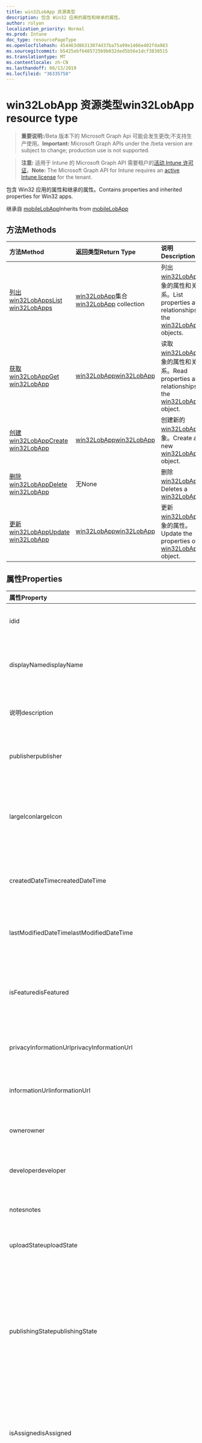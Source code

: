 ```yaml
---
title: win32LobApp 资源类型
description: 包含 Win32 应用的属性和继承的属性。
author: rolyon
localization_priority: Normal
ms.prod: Intune
doc_type: resourcePageType
ms.openlocfilehash: 454463d86313074d37ba75a99e1466e402fda983
ms.sourcegitcommit: b5425ebf648572569b032ded5b56e1dcf3830515
ms.translationtype: MT
ms.contentlocale: zh-CN
ms.lasthandoff: 08/13/2019
ms.locfileid: "36335758"
---
```

# <a name="win32lobapp-resource-type"></a><span data-ttu-id="e0c56-103">win32LobApp 资源类型</span><span class="sxs-lookup"><span data-stu-id="e0c56-103">win32LobApp resource type</span></span>

> <span data-ttu-id="e0c56-104">**重要说明:**/Beta 版本下的 Microsoft Graph Api 可能会发生更改;不支持生产使用。</span><span class="sxs-lookup"><span data-stu-id="e0c56-104">**Important:** Microsoft Graph APIs under the /beta version are subject to change; production use is not supported.</span></span>

> <span data-ttu-id="e0c56-105">**注意:** 适用于 Intune 的 Microsoft Graph API 需要租户的[活动 Intune 许可证](https://go.microsoft.com/fwlink/?linkid=839381)。</span><span class="sxs-lookup"><span data-stu-id="e0c56-105">**Note:** The Microsoft Graph API for Intune requires an [active Intune license](https://go.microsoft.com/fwlink/?linkid=839381) for the tenant.</span></span>

<span data-ttu-id="e0c56-106">包含 Win32 应用的属性和继承的属性。</span><span class="sxs-lookup"><span data-stu-id="e0c56-106">Contains properties and inherited properties for Win32 apps.</span></span>


<span data-ttu-id="e0c56-107">继承自 [mobileLobApp](../resources/intune-apps-mobilelobapp.md)</span><span class="sxs-lookup"><span data-stu-id="e0c56-107">Inherits from [mobileLobApp](../resources/intune-apps-mobilelobapp.md)</span></span>

## <a name="methods"></a><span data-ttu-id="e0c56-108">方法</span><span class="sxs-lookup"><span data-stu-id="e0c56-108">Methods</span></span>
|<span data-ttu-id="e0c56-109">方法</span><span class="sxs-lookup"><span data-stu-id="e0c56-109">Method</span></span>|<span data-ttu-id="e0c56-110">返回类型</span><span class="sxs-lookup"><span data-stu-id="e0c56-110">Return Type</span></span>|<span data-ttu-id="e0c56-111">说明</span><span class="sxs-lookup"><span data-stu-id="e0c56-111">Description</span></span>|
|:---|:---|:---|
|[<span data-ttu-id="e0c56-112">列出 win32LobApps</span><span class="sxs-lookup"><span data-stu-id="e0c56-112">List win32LobApps</span></span>](../api/intune-apps-win32lobapp-list.md)|<span data-ttu-id="e0c56-113">[win32LobApp](../resources/intune-apps-win32lobapp.md)集合</span><span class="sxs-lookup"><span data-stu-id="e0c56-113">[win32LobApp](../resources/intune-apps-win32lobapp.md) collection</span></span>|<span data-ttu-id="e0c56-114">列出[win32LobApp](../resources/intune-apps-win32lobapp.md)对象的属性和关系。</span><span class="sxs-lookup"><span data-stu-id="e0c56-114">List properties and relationships of the [win32LobApp](../resources/intune-apps-win32lobapp.md) objects.</span></span>|
|[<span data-ttu-id="e0c56-115">获取 win32LobApp</span><span class="sxs-lookup"><span data-stu-id="e0c56-115">Get win32LobApp</span></span>](../api/intune-apps-win32lobapp-get.md)|[<span data-ttu-id="e0c56-116">win32LobApp</span><span class="sxs-lookup"><span data-stu-id="e0c56-116">win32LobApp</span></span>](../resources/intune-apps-win32lobapp.md)|<span data-ttu-id="e0c56-117">读取[win32LobApp](../resources/intune-apps-win32lobapp.md)对象的属性和关系。</span><span class="sxs-lookup"><span data-stu-id="e0c56-117">Read properties and relationships of the [win32LobApp](../resources/intune-apps-win32lobapp.md) object.</span></span>|
|[<span data-ttu-id="e0c56-118">创建 win32LobApp</span><span class="sxs-lookup"><span data-stu-id="e0c56-118">Create win32LobApp</span></span>](../api/intune-apps-win32lobapp-create.md)|[<span data-ttu-id="e0c56-119">win32LobApp</span><span class="sxs-lookup"><span data-stu-id="e0c56-119">win32LobApp</span></span>](../resources/intune-apps-win32lobapp.md)|<span data-ttu-id="e0c56-120">创建新的[win32LobApp](../resources/intune-apps-win32lobapp.md)对象。</span><span class="sxs-lookup"><span data-stu-id="e0c56-120">Create a new [win32LobApp](../resources/intune-apps-win32lobapp.md) object.</span></span>|
|[<span data-ttu-id="e0c56-121">删除 win32LobApp</span><span class="sxs-lookup"><span data-stu-id="e0c56-121">Delete win32LobApp</span></span>](../api/intune-apps-win32lobapp-delete.md)|<span data-ttu-id="e0c56-122">无</span><span class="sxs-lookup"><span data-stu-id="e0c56-122">None</span></span>|<span data-ttu-id="e0c56-123">删除[win32LobApp](../resources/intune-apps-win32lobapp.md)。</span><span class="sxs-lookup"><span data-stu-id="e0c56-123">Deletes a [win32LobApp](../resources/intune-apps-win32lobapp.md).</span></span>|
|[<span data-ttu-id="e0c56-124">更新 win32LobApp</span><span class="sxs-lookup"><span data-stu-id="e0c56-124">Update win32LobApp</span></span>](../api/intune-apps-win32lobapp-update.md)|[<span data-ttu-id="e0c56-125">win32LobApp</span><span class="sxs-lookup"><span data-stu-id="e0c56-125">win32LobApp</span></span>](../resources/intune-apps-win32lobapp.md)|<span data-ttu-id="e0c56-126">更新[win32LobApp](../resources/intune-apps-win32lobapp.md)对象的属性。</span><span class="sxs-lookup"><span data-stu-id="e0c56-126">Update the properties of a [win32LobApp](../resources/intune-apps-win32lobapp.md) object.</span></span>|

## <a name="properties"></a><span data-ttu-id="e0c56-127">属性</span><span class="sxs-lookup"><span data-stu-id="e0c56-127">Properties</span></span>
|<span data-ttu-id="e0c56-128">属性</span><span class="sxs-lookup"><span data-stu-id="e0c56-128">Property</span></span>|<span data-ttu-id="e0c56-129">类型</span><span class="sxs-lookup"><span data-stu-id="e0c56-129">Type</span></span>|<span data-ttu-id="e0c56-130">说明</span><span class="sxs-lookup"><span data-stu-id="e0c56-130">Description</span></span>|
|:---|:---|:---|
|<span data-ttu-id="e0c56-131">id</span><span class="sxs-lookup"><span data-stu-id="e0c56-131">id</span></span>|<span data-ttu-id="e0c56-132">字符串</span><span class="sxs-lookup"><span data-stu-id="e0c56-132">String</span></span>|<span data-ttu-id="e0c56-133">实体的键。</span><span class="sxs-lookup"><span data-stu-id="e0c56-133">Key of the entity.</span></span> <span data-ttu-id="e0c56-134">继承自 [mobileApp](../resources/intune-apps-mobileapp.md)</span><span class="sxs-lookup"><span data-stu-id="e0c56-134">Inherited from [mobileApp](../resources/intune-apps-mobileapp.md)</span></span>|
|<span data-ttu-id="e0c56-135">displayName</span><span class="sxs-lookup"><span data-stu-id="e0c56-135">displayName</span></span>|<span data-ttu-id="e0c56-136">String</span><span class="sxs-lookup"><span data-stu-id="e0c56-136">String</span></span>|<span data-ttu-id="e0c56-137">管理员提供或导入的应用标题。</span><span class="sxs-lookup"><span data-stu-id="e0c56-137">The admin provided or imported title of the app.</span></span> <span data-ttu-id="e0c56-138">继承自 [mobileApp](../resources/intune-apps-mobileapp.md)</span><span class="sxs-lookup"><span data-stu-id="e0c56-138">Inherited from [mobileApp](../resources/intune-apps-mobileapp.md)</span></span>|
|<span data-ttu-id="e0c56-139">说明</span><span class="sxs-lookup"><span data-stu-id="e0c56-139">description</span></span>|<span data-ttu-id="e0c56-140">字符串</span><span class="sxs-lookup"><span data-stu-id="e0c56-140">String</span></span>|<span data-ttu-id="e0c56-141">应用的说明。</span><span class="sxs-lookup"><span data-stu-id="e0c56-141">The description of the app.</span></span> <span data-ttu-id="e0c56-142">继承自 [mobileApp](../resources/intune-apps-mobileapp.md)</span><span class="sxs-lookup"><span data-stu-id="e0c56-142">Inherited from [mobileApp](../resources/intune-apps-mobileapp.md)</span></span>|
|<span data-ttu-id="e0c56-143">publisher</span><span class="sxs-lookup"><span data-stu-id="e0c56-143">publisher</span></span>|<span data-ttu-id="e0c56-144">String</span><span class="sxs-lookup"><span data-stu-id="e0c56-144">String</span></span>|<span data-ttu-id="e0c56-145">应用的发布者。</span><span class="sxs-lookup"><span data-stu-id="e0c56-145">The publisher of the app.</span></span> <span data-ttu-id="e0c56-146">继承自 [mobileApp](../resources/intune-apps-mobileapp.md)</span><span class="sxs-lookup"><span data-stu-id="e0c56-146">Inherited from [mobileApp](../resources/intune-apps-mobileapp.md)</span></span>|
|<span data-ttu-id="e0c56-147">largeIcon</span><span class="sxs-lookup"><span data-stu-id="e0c56-147">largeIcon</span></span>|[<span data-ttu-id="e0c56-148">mimeContent</span><span class="sxs-lookup"><span data-stu-id="e0c56-148">mimeContent</span></span>](../resources/intune-shared-mimecontent.md)|<span data-ttu-id="e0c56-149">要显示在应用详细信息中并用于图标上传的大图标。</span><span class="sxs-lookup"><span data-stu-id="e0c56-149">The large icon, to be displayed in the app details and used for upload of the icon.</span></span> <span data-ttu-id="e0c56-150">继承自 [mobileApp](../resources/intune-apps-mobileapp.md)</span><span class="sxs-lookup"><span data-stu-id="e0c56-150">Inherited from [mobileApp](../resources/intune-apps-mobileapp.md)</span></span>|
|<span data-ttu-id="e0c56-151">createdDateTime</span><span class="sxs-lookup"><span data-stu-id="e0c56-151">createdDateTime</span></span>|<span data-ttu-id="e0c56-152">DateTimeOffset</span><span class="sxs-lookup"><span data-stu-id="e0c56-152">DateTimeOffset</span></span>|<span data-ttu-id="e0c56-153">创建应用的日期和时间。</span><span class="sxs-lookup"><span data-stu-id="e0c56-153">The date and time the app was created.</span></span> <span data-ttu-id="e0c56-154">继承自 [mobileApp](../resources/intune-apps-mobileapp.md)</span><span class="sxs-lookup"><span data-stu-id="e0c56-154">Inherited from [mobileApp](../resources/intune-apps-mobileapp.md)</span></span>|
|<span data-ttu-id="e0c56-155">lastModifiedDateTime</span><span class="sxs-lookup"><span data-stu-id="e0c56-155">lastModifiedDateTime</span></span>|<span data-ttu-id="e0c56-156">DateTimeOffset</span><span class="sxs-lookup"><span data-stu-id="e0c56-156">DateTimeOffset</span></span>|<span data-ttu-id="e0c56-157">上次修改应用的日期和时间。</span><span class="sxs-lookup"><span data-stu-id="e0c56-157">The date and time the app was last modified.</span></span> <span data-ttu-id="e0c56-158">继承自 [mobileApp](../resources/intune-apps-mobileapp.md)</span><span class="sxs-lookup"><span data-stu-id="e0c56-158">Inherited from [mobileApp](../resources/intune-apps-mobileapp.md)</span></span>|
|<span data-ttu-id="e0c56-159">isFeatured</span><span class="sxs-lookup"><span data-stu-id="e0c56-159">isFeatured</span></span>|<span data-ttu-id="e0c56-160">Boolean</span><span class="sxs-lookup"><span data-stu-id="e0c56-160">Boolean</span></span>|<span data-ttu-id="e0c56-161">指示应用是否被管理员标记为特色的值。继承自 [mobileApp](../resources/intune-apps-mobileapp.md)</span><span class="sxs-lookup"><span data-stu-id="e0c56-161">The value indicating whether the app is marked as featured by the admin. Inherited from [mobileApp](../resources/intune-apps-mobileapp.md)</span></span>|
|<span data-ttu-id="e0c56-162">privacyInformationUrl</span><span class="sxs-lookup"><span data-stu-id="e0c56-162">privacyInformationUrl</span></span>|<span data-ttu-id="e0c56-163">String</span><span class="sxs-lookup"><span data-stu-id="e0c56-163">String</span></span>|<span data-ttu-id="e0c56-164">隐私声明 URL。</span><span class="sxs-lookup"><span data-stu-id="e0c56-164">The privacy statement Url.</span></span> <span data-ttu-id="e0c56-165">继承自 [mobileApp](../resources/intune-apps-mobileapp.md)</span><span class="sxs-lookup"><span data-stu-id="e0c56-165">Inherited from [mobileApp](../resources/intune-apps-mobileapp.md)</span></span>|
|<span data-ttu-id="e0c56-166">informationUrl</span><span class="sxs-lookup"><span data-stu-id="e0c56-166">informationUrl</span></span>|<span data-ttu-id="e0c56-167">String</span><span class="sxs-lookup"><span data-stu-id="e0c56-167">String</span></span>|<span data-ttu-id="e0c56-168">详细信息 URL。</span><span class="sxs-lookup"><span data-stu-id="e0c56-168">The more information Url.</span></span> <span data-ttu-id="e0c56-169">继承自 [mobileApp](../resources/intune-apps-mobileapp.md)</span><span class="sxs-lookup"><span data-stu-id="e0c56-169">Inherited from [mobileApp](../resources/intune-apps-mobileapp.md)</span></span>|
|<span data-ttu-id="e0c56-170">owner</span><span class="sxs-lookup"><span data-stu-id="e0c56-170">owner</span></span>|<span data-ttu-id="e0c56-171">String</span><span class="sxs-lookup"><span data-stu-id="e0c56-171">String</span></span>|<span data-ttu-id="e0c56-172">应用的所有者。</span><span class="sxs-lookup"><span data-stu-id="e0c56-172">The owner of the app.</span></span> <span data-ttu-id="e0c56-173">继承自 [mobileApp](../resources/intune-apps-mobileapp.md)</span><span class="sxs-lookup"><span data-stu-id="e0c56-173">Inherited from [mobileApp](../resources/intune-apps-mobileapp.md)</span></span>|
|<span data-ttu-id="e0c56-174">developer</span><span class="sxs-lookup"><span data-stu-id="e0c56-174">developer</span></span>|<span data-ttu-id="e0c56-175">String</span><span class="sxs-lookup"><span data-stu-id="e0c56-175">String</span></span>|<span data-ttu-id="e0c56-176">应用的开发者。</span><span class="sxs-lookup"><span data-stu-id="e0c56-176">The developer of the app.</span></span> <span data-ttu-id="e0c56-177">继承自 [mobileApp](../resources/intune-apps-mobileapp.md)</span><span class="sxs-lookup"><span data-stu-id="e0c56-177">Inherited from [mobileApp](../resources/intune-apps-mobileapp.md)</span></span>|
|<span data-ttu-id="e0c56-178">notes</span><span class="sxs-lookup"><span data-stu-id="e0c56-178">notes</span></span>|<span data-ttu-id="e0c56-179">String</span><span class="sxs-lookup"><span data-stu-id="e0c56-179">String</span></span>|<span data-ttu-id="e0c56-180">应用的备注。</span><span class="sxs-lookup"><span data-stu-id="e0c56-180">Notes for the app.</span></span> <span data-ttu-id="e0c56-181">继承自 [mobileApp](../resources/intune-apps-mobileapp.md)</span><span class="sxs-lookup"><span data-stu-id="e0c56-181">Inherited from [mobileApp](../resources/intune-apps-mobileapp.md)</span></span>|
|<span data-ttu-id="e0c56-182">uploadState</span><span class="sxs-lookup"><span data-stu-id="e0c56-182">uploadState</span></span>|<span data-ttu-id="e0c56-183">Int32</span><span class="sxs-lookup"><span data-stu-id="e0c56-183">Int32</span></span>|<span data-ttu-id="e0c56-184">上载状态。</span><span class="sxs-lookup"><span data-stu-id="e0c56-184">The upload state.</span></span> <span data-ttu-id="e0c56-185">继承自 [mobileApp](../resources/intune-apps-mobileapp.md)</span><span class="sxs-lookup"><span data-stu-id="e0c56-185">Inherited from [mobileApp](../resources/intune-apps-mobileapp.md)</span></span>|
|<span data-ttu-id="e0c56-186">publishingState</span><span class="sxs-lookup"><span data-stu-id="e0c56-186">publishingState</span></span>|[<span data-ttu-id="e0c56-187">mobileAppPublishingState</span><span class="sxs-lookup"><span data-stu-id="e0c56-187">mobileAppPublishingState</span></span>](../resources/intune-apps-mobileapppublishingstate.md)|<span data-ttu-id="e0c56-188">应用的发布状态。</span><span class="sxs-lookup"><span data-stu-id="e0c56-188">The publishing state for the app.</span></span> <span data-ttu-id="e0c56-189">除非应用已发布，否则无法分配应用。</span><span class="sxs-lookup"><span data-stu-id="e0c56-189">The app cannot be assigned unless the app is published.</span></span> <span data-ttu-id="e0c56-190">继承自[mobileApp](../resources/intune-apps-mobileapp.md)。</span><span class="sxs-lookup"><span data-stu-id="e0c56-190">Inherited from [mobileApp](../resources/intune-apps-mobileapp.md).</span></span> <span data-ttu-id="e0c56-191">可取值为：`notPublished`、`processing`、`published`。</span><span class="sxs-lookup"><span data-stu-id="e0c56-191">Possible values are: `notPublished`, `processing`, `published`.</span></span>|
|<span data-ttu-id="e0c56-192">isAssigned</span><span class="sxs-lookup"><span data-stu-id="e0c56-192">isAssigned</span></span>|<span data-ttu-id="e0c56-193">Boolean</span><span class="sxs-lookup"><span data-stu-id="e0c56-193">Boolean</span></span>|<span data-ttu-id="e0c56-194">指示是否至少向一个组分配了应用程序的值。</span><span class="sxs-lookup"><span data-stu-id="e0c56-194">The value indicating whether the app is assigned to at least one group.</span></span> <span data-ttu-id="e0c56-195">继承自 [mobileApp](../resources/intune-apps-mobileapp.md)</span><span class="sxs-lookup"><span data-stu-id="e0c56-195">Inherited from [mobileApp](../resources/intune-apps-mobileapp.md)</span></span>|
|<span data-ttu-id="e0c56-196">roleScopeTagIds</span><span class="sxs-lookup"><span data-stu-id="e0c56-196">roleScopeTagIds</span></span>|<span data-ttu-id="e0c56-197">String collection</span><span class="sxs-lookup"><span data-stu-id="e0c56-197">String collection</span></span>|<span data-ttu-id="e0c56-198">此移动应用的作用域标记 id 列表。</span><span class="sxs-lookup"><span data-stu-id="e0c56-198">List of scope tag ids for this mobile app.</span></span> <span data-ttu-id="e0c56-199">继承自 [mobileApp](../resources/intune-apps-mobileapp.md)</span><span class="sxs-lookup"><span data-stu-id="e0c56-199">Inherited from [mobileApp](../resources/intune-apps-mobileapp.md)</span></span>|
|<span data-ttu-id="e0c56-200">dependentAppCount</span><span class="sxs-lookup"><span data-stu-id="e0c56-200">dependentAppCount</span></span>|<span data-ttu-id="e0c56-201">Int32</span><span class="sxs-lookup"><span data-stu-id="e0c56-201">Int32</span></span>|<span data-ttu-id="e0c56-202">子应用程序的依赖项总数。</span><span class="sxs-lookup"><span data-stu-id="e0c56-202">The total number of dependencies the child app has.</span></span> <span data-ttu-id="e0c56-203">继承自 [mobileApp](../resources/intune-apps-mobileapp.md)</span><span class="sxs-lookup"><span data-stu-id="e0c56-203">Inherited from [mobileApp](../resources/intune-apps-mobileapp.md)</span></span>|
|<span data-ttu-id="e0c56-204">committedContentVersion</span><span class="sxs-lookup"><span data-stu-id="e0c56-204">committedContentVersion</span></span>|<span data-ttu-id="e0c56-205">String</span><span class="sxs-lookup"><span data-stu-id="e0c56-205">String</span></span>|<span data-ttu-id="e0c56-206">内部提交的内容版本。</span><span class="sxs-lookup"><span data-stu-id="e0c56-206">The internal committed content version.</span></span> <span data-ttu-id="e0c56-207">继承自 [mobileLobApp](../resources/intune-apps-mobilelobapp.md)</span><span class="sxs-lookup"><span data-stu-id="e0c56-207">Inherited from [mobileLobApp](../resources/intune-apps-mobilelobapp.md)</span></span>|
|<span data-ttu-id="e0c56-208">fileName</span><span class="sxs-lookup"><span data-stu-id="e0c56-208">fileName</span></span>|<span data-ttu-id="e0c56-209">String</span><span class="sxs-lookup"><span data-stu-id="e0c56-209">String</span></span>|<span data-ttu-id="e0c56-210">主 Lob 应用程序文件的名称。</span><span class="sxs-lookup"><span data-stu-id="e0c56-210">The name of the main Lob application file.</span></span> <span data-ttu-id="e0c56-211">继承自 [mobileLobApp](../resources/intune-apps-mobilelobapp.md)</span><span class="sxs-lookup"><span data-stu-id="e0c56-211">Inherited from [mobileLobApp](../resources/intune-apps-mobilelobapp.md)</span></span>|
|<span data-ttu-id="e0c56-212">size</span><span class="sxs-lookup"><span data-stu-id="e0c56-212">size</span></span>|<span data-ttu-id="e0c56-213">Int64</span><span class="sxs-lookup"><span data-stu-id="e0c56-213">Int64</span></span>|<span data-ttu-id="e0c56-214">总大小，包括所有已上传文件。</span><span class="sxs-lookup"><span data-stu-id="e0c56-214">The total size, including all uploaded files.</span></span> <span data-ttu-id="e0c56-215">继承自 [mobileLobApp](../resources/intune-apps-mobilelobapp.md)</span><span class="sxs-lookup"><span data-stu-id="e0c56-215">Inherited from [mobileLobApp](../resources/intune-apps-mobilelobapp.md)</span></span>|
|<span data-ttu-id="e0c56-216">installCommandLine</span><span class="sxs-lookup"><span data-stu-id="e0c56-216">installCommandLine</span></span>|<span data-ttu-id="e0c56-217">String</span><span class="sxs-lookup"><span data-stu-id="e0c56-217">String</span></span>|<span data-ttu-id="e0c56-218">要安装此应用程序的命令行</span><span class="sxs-lookup"><span data-stu-id="e0c56-218">The command line to install this app</span></span>|
|<span data-ttu-id="e0c56-219">uninstallCommandLine</span><span class="sxs-lookup"><span data-stu-id="e0c56-219">uninstallCommandLine</span></span>|<span data-ttu-id="e0c56-220">String</span><span class="sxs-lookup"><span data-stu-id="e0c56-220">String</span></span>|<span data-ttu-id="e0c56-221">要卸载此应用程序的命令行</span><span class="sxs-lookup"><span data-stu-id="e0c56-221">The command line to uninstall this app</span></span>|
|<span data-ttu-id="e0c56-222">applicableArchitectures</span><span class="sxs-lookup"><span data-stu-id="e0c56-222">applicableArchitectures</span></span>|[<span data-ttu-id="e0c56-223">windowsArchitecture</span><span class="sxs-lookup"><span data-stu-id="e0c56-223">windowsArchitecture</span></span>](../resources/intune-apps-windowsarchitecture.md)|<span data-ttu-id="e0c56-224">可运行此应用的 Windows 体系结构。</span><span class="sxs-lookup"><span data-stu-id="e0c56-224">The Windows architecture(s) for which this app can run on.</span></span> <span data-ttu-id="e0c56-225">可取值为：`none`、`x86`、`x64`、`arm`、`neutral`、`arm64`。</span><span class="sxs-lookup"><span data-stu-id="e0c56-225">Possible values are: `none`, `x86`, `x64`, `arm`, `neutral`, `arm64`.</span></span>|
|<span data-ttu-id="e0c56-226">minimumSupportedOperatingSystem</span><span class="sxs-lookup"><span data-stu-id="e0c56-226">minimumSupportedOperatingSystem</span></span>|[<span data-ttu-id="e0c56-227">windowsMinimumOperatingSystem</span><span class="sxs-lookup"><span data-stu-id="e0c56-227">windowsMinimumOperatingSystem</span></span>](../resources/intune-apps-windowsminimumoperatingsystem.md)|<span data-ttu-id="e0c56-228">最低适用操作系统的值。</span><span class="sxs-lookup"><span data-stu-id="e0c56-228">The value for the minimum applicable operating system.</span></span>|
|<span data-ttu-id="e0c56-229">minimumFreeDiskSpaceInMB</span><span class="sxs-lookup"><span data-stu-id="e0c56-229">minimumFreeDiskSpaceInMB</span></span>|<span data-ttu-id="e0c56-230">Int32</span><span class="sxs-lookup"><span data-stu-id="e0c56-230">Int32</span></span>|<span data-ttu-id="e0c56-231">安装此应用程序所需的最小可用磁盘空间的值。</span><span class="sxs-lookup"><span data-stu-id="e0c56-231">The value for the minimum free disk space which is required to install this app.</span></span>|
|<span data-ttu-id="e0c56-232">minimumMemoryInMB</span><span class="sxs-lookup"><span data-stu-id="e0c56-232">minimumMemoryInMB</span></span>|<span data-ttu-id="e0c56-233">Int32</span><span class="sxs-lookup"><span data-stu-id="e0c56-233">Int32</span></span>|<span data-ttu-id="e0c56-234">安装此应用程序所需的最小物理内存的值。</span><span class="sxs-lookup"><span data-stu-id="e0c56-234">The value for the minimum physical memory which is required to install this app.</span></span>|
|<span data-ttu-id="e0c56-235">minimumNumberOfProcessors</span><span class="sxs-lookup"><span data-stu-id="e0c56-235">minimumNumberOfProcessors</span></span>|<span data-ttu-id="e0c56-236">Int32</span><span class="sxs-lookup"><span data-stu-id="e0c56-236">Int32</span></span>|<span data-ttu-id="e0c56-237">安装此应用程序所需的最小处理器数的值。</span><span class="sxs-lookup"><span data-stu-id="e0c56-237">The value for the minimum number of processors which is required to install this app.</span></span>|
|<span data-ttu-id="e0c56-238">minimumCpuSpeedInMHz</span><span class="sxs-lookup"><span data-stu-id="e0c56-238">minimumCpuSpeedInMHz</span></span>|<span data-ttu-id="e0c56-239">Int32</span><span class="sxs-lookup"><span data-stu-id="e0c56-239">Int32</span></span>|<span data-ttu-id="e0c56-240">安装此应用程序所需的最低 CPU 速度的值。</span><span class="sxs-lookup"><span data-stu-id="e0c56-240">The value for the minimum CPU speed which is required to install this app.</span></span>|
|<span data-ttu-id="e0c56-241">detectionRules</span><span class="sxs-lookup"><span data-stu-id="e0c56-241">detectionRules</span></span>|<span data-ttu-id="e0c56-242">[win32LobAppDetection](../resources/intune-apps-win32lobappdetection.md)集合</span><span class="sxs-lookup"><span data-stu-id="e0c56-242">[win32LobAppDetection](../resources/intune-apps-win32lobappdetection.md) collection</span></span>|<span data-ttu-id="e0c56-243">检测到 Win32 业务线 (LoB) 应用程序的检测规则。</span><span class="sxs-lookup"><span data-stu-id="e0c56-243">The detection rules to detect Win32 Line of Business (LoB) app.</span></span>|
|<span data-ttu-id="e0c56-244">requirementRules</span><span class="sxs-lookup"><span data-stu-id="e0c56-244">requirementRules</span></span>|<span data-ttu-id="e0c56-245">[win32LobAppRequirement](../resources/intune-apps-win32lobapprequirement.md)集合</span><span class="sxs-lookup"><span data-stu-id="e0c56-245">[win32LobAppRequirement](../resources/intune-apps-win32lobapprequirement.md) collection</span></span>|<span data-ttu-id="e0c56-246">用于检测 Win32 业务线 (LoB) 应用程序的要求规则。</span><span class="sxs-lookup"><span data-stu-id="e0c56-246">The requirement rules to detect Win32 Line of Business (LoB) app.</span></span>|
|<span data-ttu-id="e0c56-247">installExperience</span><span class="sxs-lookup"><span data-stu-id="e0c56-247">installExperience</span></span>|[<span data-ttu-id="e0c56-248">win32LobAppInstallExperience</span><span class="sxs-lookup"><span data-stu-id="e0c56-248">win32LobAppInstallExperience</span></span>](../resources/intune-apps-win32lobappinstallexperience.md)|<span data-ttu-id="e0c56-249">此应用的安装体验。</span><span class="sxs-lookup"><span data-stu-id="e0c56-249">The install experience for this app.</span></span>|
|<span data-ttu-id="e0c56-250">returnCodes</span><span class="sxs-lookup"><span data-stu-id="e0c56-250">returnCodes</span></span>|<span data-ttu-id="e0c56-251">[win32LobAppReturnCode](../resources/intune-apps-win32lobappreturncode.md)集合</span><span class="sxs-lookup"><span data-stu-id="e0c56-251">[win32LobAppReturnCode](../resources/intune-apps-win32lobappreturncode.md) collection</span></span>|<span data-ttu-id="e0c56-252">用于安装后行为的返回代码。</span><span class="sxs-lookup"><span data-stu-id="e0c56-252">The return codes for post installation behavior.</span></span>|
|<span data-ttu-id="e0c56-253">msiInformation</span><span class="sxs-lookup"><span data-stu-id="e0c56-253">msiInformation</span></span>|[<span data-ttu-id="e0c56-254">win32LobAppMsiInformation</span><span class="sxs-lookup"><span data-stu-id="e0c56-254">win32LobAppMsiInformation</span></span>](../resources/intune-apps-win32lobappmsiinformation.md)|<span data-ttu-id="e0c56-255">如果此 Win32 应用是 MSI 应用程序, 则为 MSI 详细信息。</span><span class="sxs-lookup"><span data-stu-id="e0c56-255">The MSI details if this Win32 app is an MSI app.</span></span>|
|<span data-ttu-id="e0c56-256">setupFilePath</span><span class="sxs-lookup"><span data-stu-id="e0c56-256">setupFilePath</span></span>|<span data-ttu-id="e0c56-257">String</span><span class="sxs-lookup"><span data-stu-id="e0c56-257">String</span></span>|<span data-ttu-id="e0c56-258">加密的 Win32LobApp 包中的安装程序文件的相对路径。</span><span class="sxs-lookup"><span data-stu-id="e0c56-258">The relative path of the setup file in the encrypted Win32LobApp package.</span></span>|

## <a name="relationships"></a><span data-ttu-id="e0c56-259">关系</span><span class="sxs-lookup"><span data-stu-id="e0c56-259">Relationships</span></span>
|<span data-ttu-id="e0c56-260">关系</span><span class="sxs-lookup"><span data-stu-id="e0c56-260">Relationship</span></span>|<span data-ttu-id="e0c56-261">类型</span><span class="sxs-lookup"><span data-stu-id="e0c56-261">Type</span></span>|<span data-ttu-id="e0c56-262">说明</span><span class="sxs-lookup"><span data-stu-id="e0c56-262">Description</span></span>|
|:---|:---|:---|
|<span data-ttu-id="e0c56-263">categories</span><span class="sxs-lookup"><span data-stu-id="e0c56-263">categories</span></span>|<span data-ttu-id="e0c56-264">[mobileAppCategory](../resources/intune-apps-mobileappcategory.md) 集合</span><span class="sxs-lookup"><span data-stu-id="e0c56-264">[mobileAppCategory](../resources/intune-apps-mobileappcategory.md) collection</span></span>|<span data-ttu-id="e0c56-265">此应用的类别列表。</span><span class="sxs-lookup"><span data-stu-id="e0c56-265">The list of categories for this app.</span></span> <span data-ttu-id="e0c56-266">继承自 [mobileApp](../resources/intune-apps-mobileapp.md)</span><span class="sxs-lookup"><span data-stu-id="e0c56-266">Inherited from [mobileApp](../resources/intune-apps-mobileapp.md)</span></span>|
|<span data-ttu-id="e0c56-267">assignments</span><span class="sxs-lookup"><span data-stu-id="e0c56-267">assignments</span></span>|<span data-ttu-id="e0c56-268">[mobileAppAssignment](../resources/intune-apps-mobileappassignment.md) 集合</span><span class="sxs-lookup"><span data-stu-id="e0c56-268">[mobileAppAssignment](../resources/intune-apps-mobileappassignment.md) collection</span></span>|<span data-ttu-id="e0c56-269">此移动应用的组分配的列表。</span><span class="sxs-lookup"><span data-stu-id="e0c56-269">The list of group assignments for this mobile app.</span></span> <span data-ttu-id="e0c56-270">继承自 [mobileApp](../resources/intune-apps-mobileapp.md)</span><span class="sxs-lookup"><span data-stu-id="e0c56-270">Inherited from [mobileApp](../resources/intune-apps-mobileapp.md)</span></span>|
|<span data-ttu-id="e0c56-271">installSummary</span><span class="sxs-lookup"><span data-stu-id="e0c56-271">installSummary</span></span>|[<span data-ttu-id="e0c56-272">mobileAppInstallSummary</span><span class="sxs-lookup"><span data-stu-id="e0c56-272">mobileAppInstallSummary</span></span>](../resources/intune-apps-mobileappinstallsummary.md)|<span data-ttu-id="e0c56-273">移动应用安装摘要。</span><span class="sxs-lookup"><span data-stu-id="e0c56-273">Mobile App Install Summary.</span></span> <span data-ttu-id="e0c56-274">继承自 [mobileApp](../resources/intune-apps-mobileapp.md)</span><span class="sxs-lookup"><span data-stu-id="e0c56-274">Inherited from [mobileApp](../resources/intune-apps-mobileapp.md)</span></span>|
|<span data-ttu-id="e0c56-275">deviceStatuses</span><span class="sxs-lookup"><span data-stu-id="e0c56-275">deviceStatuses</span></span>|<span data-ttu-id="e0c56-276">[mobileAppInstallStatus](../resources/intune-apps-mobileappinstallstatus.md)集合</span><span class="sxs-lookup"><span data-stu-id="e0c56-276">[mobileAppInstallStatus](../resources/intune-apps-mobileappinstallstatus.md) collection</span></span>|<span data-ttu-id="e0c56-277">此移动应用程序的安装状态列表。</span><span class="sxs-lookup"><span data-stu-id="e0c56-277">The list of installation states for this mobile app.</span></span> <span data-ttu-id="e0c56-278">继承自 [mobileApp](../resources/intune-apps-mobileapp.md)</span><span class="sxs-lookup"><span data-stu-id="e0c56-278">Inherited from [mobileApp](../resources/intune-apps-mobileapp.md)</span></span>|
|<span data-ttu-id="e0c56-279">userStatuses</span><span class="sxs-lookup"><span data-stu-id="e0c56-279">userStatuses</span></span>|<span data-ttu-id="e0c56-280">[userAppInstallStatus](../resources/intune-apps-userappinstallstatus.md)集合</span><span class="sxs-lookup"><span data-stu-id="e0c56-280">[userAppInstallStatus](../resources/intune-apps-userappinstallstatus.md) collection</span></span>|<span data-ttu-id="e0c56-281">此移动应用程序的安装状态列表。</span><span class="sxs-lookup"><span data-stu-id="e0c56-281">The list of installation states for this mobile app.</span></span> <span data-ttu-id="e0c56-282">继承自 [mobileApp](../resources/intune-apps-mobileapp.md)</span><span class="sxs-lookup"><span data-stu-id="e0c56-282">Inherited from [mobileApp](../resources/intune-apps-mobileapp.md)</span></span>|
|<span data-ttu-id="e0c56-283">相互</span><span class="sxs-lookup"><span data-stu-id="e0c56-283">relationships</span></span>|<span data-ttu-id="e0c56-284">[mobileAppRelationship](../resources/intune-apps-mobileapprelationship.md)集合</span><span class="sxs-lookup"><span data-stu-id="e0c56-284">[mobileAppRelationship](../resources/intune-apps-mobileapprelationship.md) collection</span></span>|<span data-ttu-id="e0c56-285">此移动应用的关系列表。</span><span class="sxs-lookup"><span data-stu-id="e0c56-285">List of relationships for this mobile app.</span></span> <span data-ttu-id="e0c56-286">继承自 [mobileApp](../resources/intune-apps-mobileapp.md)</span><span class="sxs-lookup"><span data-stu-id="e0c56-286">Inherited from [mobileApp](../resources/intune-apps-mobileapp.md)</span></span>|
|<span data-ttu-id="e0c56-287">contentVersions</span><span class="sxs-lookup"><span data-stu-id="e0c56-287">contentVersions</span></span>|<span data-ttu-id="e0c56-288">[mobileAppContent](../resources/intune-apps-mobileappcontent.md) 集合</span><span class="sxs-lookup"><span data-stu-id="e0c56-288">[mobileAppContent](../resources/intune-apps-mobileappcontent.md) collection</span></span>|<span data-ttu-id="e0c56-289">此应用的内容版本列表。</span><span class="sxs-lookup"><span data-stu-id="e0c56-289">The list of content versions for this app.</span></span> <span data-ttu-id="e0c56-290">继承自 [mobileLobApp](../resources/intune-apps-mobilelobapp.md)</span><span class="sxs-lookup"><span data-stu-id="e0c56-290">Inherited from [mobileLobApp](../resources/intune-apps-mobilelobapp.md)</span></span>|

## <a name="json-representation"></a><span data-ttu-id="e0c56-291">JSON 表示形式</span><span class="sxs-lookup"><span data-stu-id="e0c56-291">JSON Representation</span></span>
<span data-ttu-id="e0c56-292">下面是资源的 JSON 表示形式。</span><span class="sxs-lookup"><span data-stu-id="e0c56-292">Here is a JSON representation of the resource.</span></span>
<!-- {
  "blockType": "resource",
  "keyProperty": "id",
  "@odata.type": "microsoft.graph.win32LobApp"
}
-->
``` json
{
  "@odata.type": "#microsoft.graph.win32LobApp",
  "id": "String (identifier)",
  "displayName": "String",
  "description": "String",
  "publisher": "String",
  "largeIcon": {
    "@odata.type": "microsoft.graph.mimeContent",
    "type": "String",
    "value": "binary"
  },
  "createdDateTime": "String (timestamp)",
  "lastModifiedDateTime": "String (timestamp)",
  "isFeatured": true,
  "privacyInformationUrl": "String",
  "informationUrl": "String",
  "owner": "String",
  "developer": "String",
  "notes": "String",
  "uploadState": 1024,
  "publishingState": "String",
  "isAssigned": true,
  "roleScopeTagIds": [
    "String"
  ],
  "dependentAppCount": 1024,
  "committedContentVersion": "String",
  "fileName": "String",
  "size": 1024,
  "installCommandLine": "String",
  "uninstallCommandLine": "String",
  "applicableArchitectures": "String",
  "minimumSupportedOperatingSystem": {
    "@odata.type": "microsoft.graph.windowsMinimumOperatingSystem",
    "v8_0": true,
    "v8_1": true,
    "v10_0": true,
    "v10_1607": true,
    "v10_1703": true,
    "v10_1709": true,
    "v10_1803": true,
    "v10_1809": true,
    "v10_1903": true
  },
  "minimumFreeDiskSpaceInMB": 1024,
  "minimumMemoryInMB": 1024,
  "minimumNumberOfProcessors": 1024,
  "minimumCpuSpeedInMHz": 1024,
  "detectionRules": [
    {
      "@odata.type": "microsoft.graph.win32LobAppRegistryDetection",
      "check32BitOn64System": true,
      "keyPath": "String",
      "valueName": "String",
      "detectionType": "String",
      "operator": "String",
      "detectionValue": "String"
    }
  ],
  "requirementRules": [
    {
      "@odata.type": "microsoft.graph.win32LobAppRegistryRequirement",
      "operator": "String",
      "detectionValue": "String",
      "check32BitOn64System": true,
      "keyPath": "String",
      "valueName": "String",
      "detectionType": "String"
    }
  ],
  "installExperience": {
    "@odata.type": "microsoft.graph.win32LobAppInstallExperience",
    "runAsAccount": "String"
  },
  "returnCodes": [
    {
      "@odata.type": "microsoft.graph.win32LobAppReturnCode",
      "returnCode": 1024,
      "type": "String"
    }
  ],
  "msiInformation": {
    "@odata.type": "microsoft.graph.win32LobAppMsiInformation",
    "productCode": "String",
    "productVersion": "String",
    "upgradeCode": "String",
    "requiresReboot": true,
    "packageType": "String",
    "productName": "String",
    "publisher": "String"
  },
  "setupFilePath": "String"
}
```




